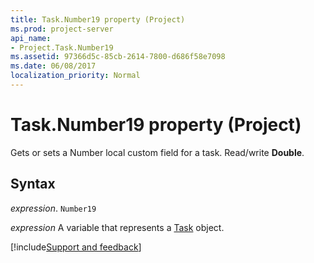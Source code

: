 ```yaml
---
title: Task.Number19 property (Project)
ms.prod: project-server
api_name:
- Project.Task.Number19
ms.assetid: 97366d5c-85cb-2614-7800-d686f58e7098
ms.date: 06/08/2017
localization_priority: Normal
---
```



# Task.Number19 property (Project)

Gets or sets a Number local custom field for a task. Read/write  **Double**.


## Syntax

_expression_. `Number19`

_expression_ A variable that represents a [Task](./Project.Task.md) object.

[!include[Support and feedback](~/includes/feedback-boilerplate.md)]